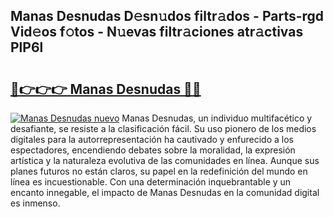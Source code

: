 ## Manas Desnudas D𝚎sn𝚞dos filtr𝚊dos - Parts-rgd Vid𝚎os f𝚘tos - N𝚞evas filtr𝚊ciones atr𝚊ctivas PlP6l

# <h2><a href="http://mbaw3q9.tromn.icu/?c=Manas+Desnudas">🔗👉👉👉 Manas Desnudas 🔗🔗</a></h2>

[![Manas Desnudas nuevo](https://i.imgur.com/pEAQMta.gif)](http://mbaw3q9.tromn.icu/?c=Manas+Desnudas)
Manas Desnudas, un individuo multifacético y desafiante, se resiste a la clasificación fácil. Su uso pionero de los medios digitales para la autorrepresentación ha cautivado y enfurecido a los espectadores, encendiendo debates sobre la moralidad, la expresión artística y la naturaleza evolutiva de las comunidades en línea. Aunque sus planes futuros no están claros, su papel en la redefinición del mundo en línea es incuestionable. Con una determinación inquebrantable y un encanto innegable, el impacto de Manas Desnudas en la comunidad digital es inmenso.
